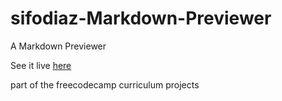 # sifodiaz-Markdown-Previewer

A Markdown Previewer

See it live [here](https://sifodiaz.github.io/sifodiaz-Markdown-Previewer/)

part of the freecodecamp curriculum projects
